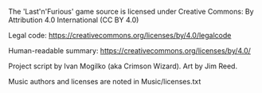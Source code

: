 The 'Last'n'Furious' game source is licensed under Creative Commons: By Attribution 4.0 International (CC BY 4.0)

Legal code: https://creativecommons.org/licenses/by/4.0/legalcode

Human-readable summary: https://creativecommons.org/licenses/by/4.0/

Project script by Ivan Mogilko (aka Crimson Wizard).
Art by Jim Reed.

Music authors and licenses are noted in Music/licenses.txt
